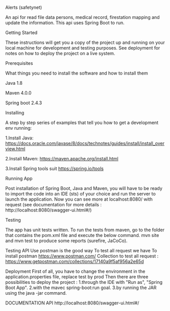 Alerts (safetynet)

An api for read file data persons, medical record, firestation mapping and update the information. This api uses Spring Boot to run.

Getting Started

These instructions will get you a copy of the project up and running on your local machine for development and testing purposes. See deployment for notes on how to deploy the project on a live system.

Prerequisites

What things you need to install the software and how to install them

Java 1.8

Maven 4.0.0

Spring boot 2.4.3

Installing

A step by step series of examples that tell you how to get a development env running:

1.Install Java:
https://docs.oracle.com/javase/8/docs/technotes/guides/install/install_overview.html

2.Install Maven:
https://maven.apache.org/install.html

3.Install Spring tools suit
https://spring.io/tools

Running App

Post installation of Spring Boot, Java and Maven, you will have to be ready to import the code into an IDE (sts) of your choice and run the server to launch
the application.
Now you can see more at localhost:8080/ with request (see documentation for more details : http://localhost:8080/swagger-ui.html#/)

Testing

The app has unit tests written.
To run the tests from maven, go to the folder that contains the pom.xml file and execute the below command.
mvn site and mvn test to produce some reports (surefire, JaCoCo).

Testing API
Use postman is the good way  To test all request we have
To install postman
https://www.postman.com/
Collection to test all request : https://www.getpostman.com/collections/17140a9f5af956a2e65d

Deployment
First of all, you have to change the environment in the application.properties file, replace test by prod
Then there are three possibilities to deploy the project :
1.through the IDE with "Run as", "Spring Boot App".
2.with the mavec spring-boot:run goal.
3.by running the JAR using the java -jar command.

DOCUMENTATION API
http://localhost:8080/swagger-ui.html#/
